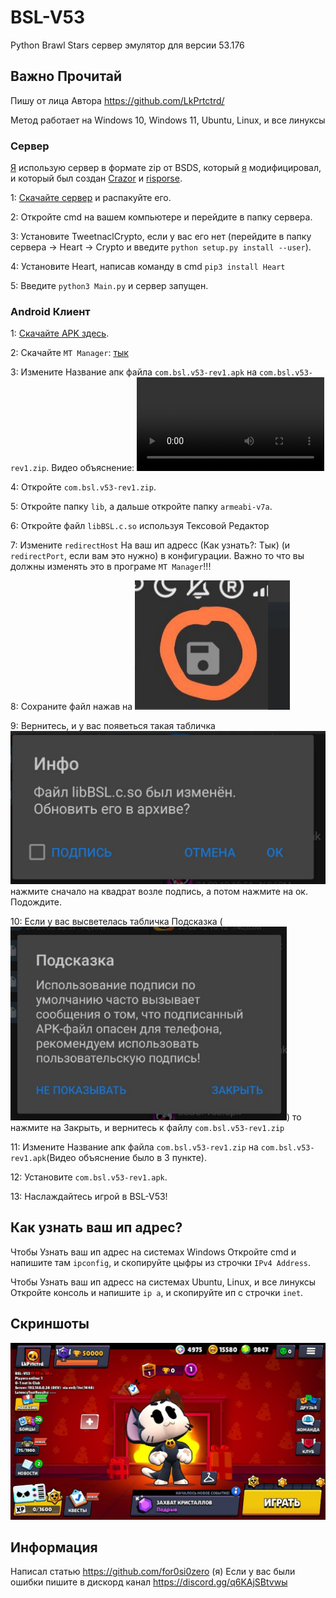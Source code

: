 # BSL-V53
Python Brawl Stars сервер эмулятор для версии 53.176

## Важно Прочитай
Пишу от лица Автора https://github.com/LkPrtctrd/

Метод работает на Windows 10, Windows 11, Ubuntu, Linux, и все линуксы

### Сервер ###

[Я](https://github.com/LkPrtctrd) использую сервер в формате zip от BSDS, который [я](https://github.com/LkPrtctrd) модифицировал, и который был создан [Сrazor](https://github.com/CrazorTheCat) и [risporse](https://github.com/risporce).

1: [Скачайте сервер](https://github.com/LkPrtctrd/BSL-V53/archive/refs/heads/master.zip) и распакуйте его.

2: Откройте cmd на вашем компьютере и перейдите в папку сервера.

3: Установите TweetnaclCrypto, если у вас его нет (перейдите в папку сервера -> Heart -> Crypto и введите `python setup.py install --user`).

4: Установите Heart, написав команду в cmd `pip3 install Heart`

5: Введите `python3 Main.py` и сервер запущен.

### Android Клиент ###
1: [Скачайте APK здесь](https://www.mediafire.com/file/n7gptweb86ncf5a/com.bsl.v53-rev1.apk/file).

2: Скачайте `MT Manager`: [тык](https://fs273.tbx.su/files10/1909358_304493/mt2.14.5.apk)

3: Измените Название апк файла `com.bsl.v53-rev1.apk` на `com.bsl.v53-rev1.zip`. Видео объяснение: ![тык](https://raw.githubusercontent.com/for0si0zero/BSL-V53/main/1.mp4)

4: Откройте `com.bsl.v53-rev1.zip`.

5: Откройте папку `lib`, а дальше откройте папку `armeabi-v7a`.

6: Откройте файл `libBSL.c.so` используя Тексовой Редактор

7: Измените `redirectHost` На ваш ип адресс (Как узнать?: Тык) (и `redirectPort`, если вам это нужно) в конфигурации. Важно то что вы должны изменять это в програме `MT Manager`!!!

8: Сохраните файл нажав на ![image.png](https://raw.githubusercontent.com/for0si0zero/BSL-V53/main/image.png)

9: Вернитесь, и у вас появеться такая табличка ![image-1.png](image-1.png) нажмите сначало на квадрат возле подпись, а потом нажмите на ок. Подождите. 

10: Если у вас высветелась табличка Подсказка (![image-3.png](image-3.png)) то нажмите на Закрыть, и вернитесь к файлу `com.bsl.v53-rev1.zip`

11: Измените Название апк файла `com.bsl.v53-rev1.zip` на `com.bsl.v53-rev1.apk`(Видео объяснение было в 3 пункте).

12: Установите `com.bsl.v53-rev1.apk`.

13: Наслаждайтесь игрой в BSL-V53!

## Как узнать ваш ип адрес? ##
Чтобы Узнать ваш ип адрес на системах Windows Откройте cmd и напишите там `ipconfig`, и скопируйте цыфры из строчки `IPv4 Address`.

Чтобы Узнать ваш ип адресс на системах Ubuntu, Linux, и все линуксы Откройте консоль и напишите `ip a`, и скопируйте ип с строчки `inet`.

## Скриншоты ##
![BSL-V53](https://raw.githubusercontent.com/LkPrtctrd/BSL-V53/main/Screenshots/menu.png)

## Информация ##
Написал статью https://github.com/for0si0zero (я)
Если у вас были ошибки пишите в дискорд канал https://discord.gg/q6KAjSBtvwы
